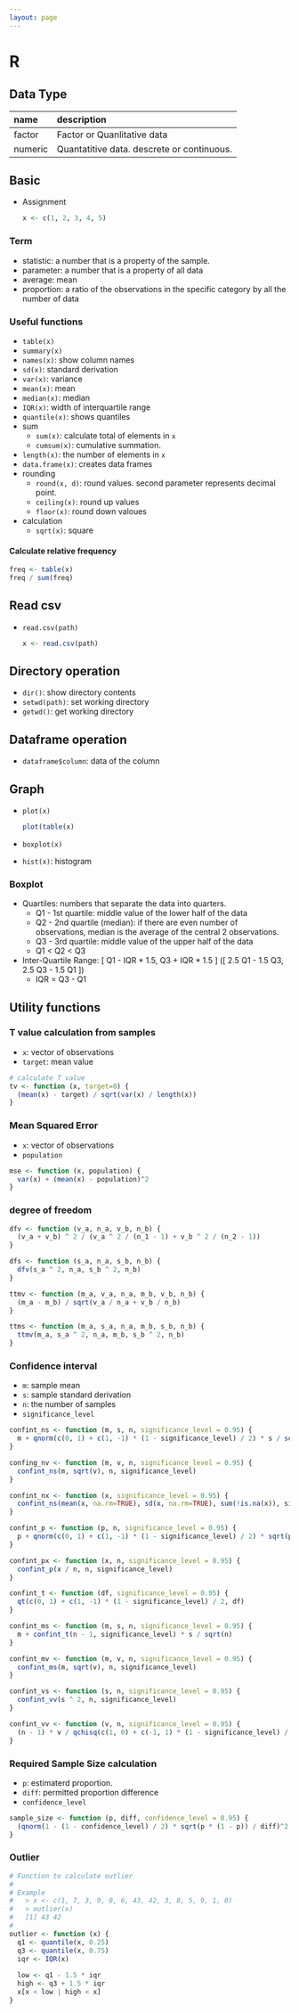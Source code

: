 ```yaml
---
layout: page
---
```


# R

## Data Type

| name | description|
|:--|:--|
| factor | Factor or Quanlitative data |
| numeric | Quantatitive data. descrete or continuous. |

## Basic

* Assignment

    ```r
    x <- c(1, 2, 3, 4, 5)
    ```
    
### Term

* statistic: a number that is a property of the sample.
* parameter: a number that is a property of all data
* average: mean
* proportion: a ratio of the observations in the specific category by all the number of data
    
### Useful functions

* `table(x)`
* `summary(x)`
* `names(x)`: show column names
* `sd(x)`: standard derivation
* `var(x)`: variance
* `mean(x)`: mean
* `median(x)`: median
* `IQR(x)`: width of interquartile range
* `quantile(x)`: shows quantiles
* sum
    * `sum(x)`: calculate total of elements in `x`
    * `cumsum(x)`: cumulative summation.
* `length(x)`: the number of elements in `x`
* `data.frame(x)`: creates data frames
* rounding
    * `round(x, d)`: round values. second parameter represents decimal point.
    * `ceiling(x)`: round up values
    * `floor(x)`: round down valoues
* calculation
    * `sqrt(x)`: square

#### Calculate relative frequency

```r
freq <- table(x)
freq / sum(freq)
```

## Read csv

* `read.csv(path)`
    ```r
    x <- read.csv(path)
    ```

## Directory operation

* `dir()`: show directory contents
* `setwd(path)`: set working directory
* `getwd()`: get working directory

## Dataframe operation

* `dataframe$column`: data of the column

## Graph

* `plot(x)`

    ```r
    plot(table(x)
    ```
    
* `boxplot(x)`
* `hist(x)`: histogram

### Boxplot

* Quartiles: numbers that separate the data into quarters.
    * Q1 - 1st quartile: middle value of the lower half of the data
    * Q2 - 2nd quartile (median): if there are even number of observations, median is the average of the central 2 observations.
    * Q3 - 3rd quartile: middle value of the upper half of the data
    * Q1 < Q2 < Q3
* Inter-Quartile Range: \[ Q1 - IQR * 1.5, Q3 + IQR * 1.5 \] (\[ 2.5 Q1 - 1.5 Q3, 2.5 Q3 - 1.5 Q1 \])
    * IQR = Q3 - Q1
    
## Utility functions

### T value calculation from samples

* `x`: vector of observations
* `target`: mean value

```r
# calculate T value
tv <- function (x, target=0) {
  (mean(x) - target) / sqrt(var(x) / length(x))
}
```

### Mean Squared Error

* `x`: vector of observations
* `population`

```r
mse <- function (x, population) {
  var(x) + (mean(x) - population)^2
}
```

### degree of freedom


```r
dfv <- function (v_a, n_a, v_b, n_b) {
  (v_a + v_b) ^ 2 / (v_a ^ 2 / (n_1 - 1) + v_b ^ 2 / (n_2 - 1))
}

dfs <- function (s_a, n_a, s_b, n_b) {
  dfv(s_a ^ 2, n_a, s_b ^ 2, n_b)
}
```

```r
ttmv <- function (m_a, v_a, n_a, m_b, v_b, n_b) {
  (m_a - m_b) / sqrt(v_a / n_a + v_b / n_b)
}

ttms <- function (m_a, s_a, n_a, m_b, s_b, n_b) {
  ttmv(m_a, s_a ^ 2, n_a, m_b, s_b ^ 2, n_b)
}
```

### Confidence interval

* `m`: sample mean
* `s`: sample standard derivation
* `n`: the number of samples
* `significance_level`

```r
confint_ns <- function (m, s, n, significance_level = 0.95) {
  m + qnorm(c(0, 1) + c(1, -1) * (1 - significance_level) / 2) * s / sqrt(n)
}
```

```r
confing_nv <- function (m, v, n, significance_level = 0.95) {
  confint_ns(m, sqrt(v), n, significance_level)
}

confint_nx <- function (x, significance_level = 0.95) {
  confint_ns(mean(x, na.rm=TRUE), sd(x, na.rm=TRUE), sum(!is.na(x)), significance_level)
}

confint_p <- function (p, n, significance_level = 0.95) {
  p + qnorm(c(0, 1) + c(1, -1) * (1 - significance_level) / 2) * sqrt(p * (1 - p) / n)
}

confint_px <- function (x, n, significance_level = 0.95) {
  confint_p(x / n, n, significance_level)
}

confint_t <- function (df, significance_level = 0.95) {
  qt(c(0, 1) + c(1, -1) * (1 - significance_level) / 2, df)
}

confint_ms <- function (m, s, n, significance_level = 0.95) {
  m + confint_t(n - 1, significance_level) * s / sqrt(n)
}

confint_mv <- function (m, v, n, significance_level = 0.95) {
  confint_ms(m, sqrt(v), n, significance_level)
}

confint_vs <- function (s, n, significance_level = 0.95) {
  confint_vv(s ^ 2, n, significance_level)
}

confint_vv <- function (v, n, significance_level = 0.95) {
  (n - 1) * v / qchisq(c(1, 0) + c(-1, 1) * (1 - significance_level) / 2, n - 1)
}
```

### Required Sample Size calculation

* `p`: estimaterd proportion.
* `diff`: permitted proportion difference
* `confidence_level`

```r
sample_size <- function (p, diff, confidence_level = 0.95) {
  (qnorm(1 - (1 - confidence_level) / 2) * sqrt(p * (1 - p)) / diff)^2
}
```

### Outlier

```r
# Function to calculate outlier
#
# Example
#   > x <- c(1, 7, 3, 9, 0, 6, 43, 42, 3, 8, 5, 9, 1, 0)
#   > outlier(x)
#   [1] 43 42
# 
outlier <- function (x) {
  q1 <- quantile(x, 0.25)
  q3 <- quantile(x, 0.75)
  iqr <- IQR(x)
  
  low <- q1 - 1.5 * iqr
  high <- q3 + 1.5 * iqr
  x[x < low | high < x] 
}
```
